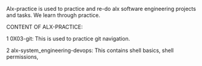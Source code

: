 Alx-practice is used to practice and re-do alx software engineering projects and tasks.
We learn through practice.

CONTENT OF ALX-PRACTICE:

1 0X03-git: This is used to practice git navigation.

2 alx-system_engineering-devops: This contains shell basics, shell permissions, 
